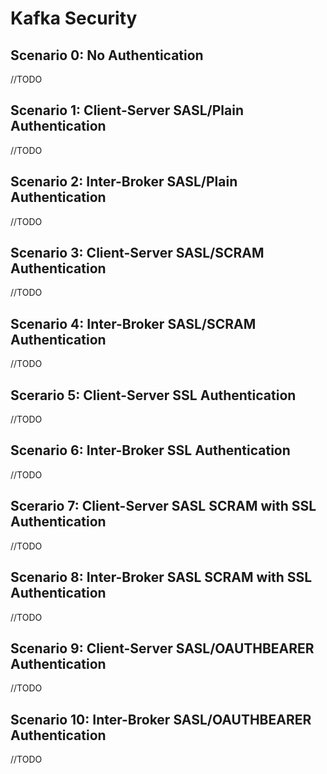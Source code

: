 # Kafka Security

## Scenario 0: No Authentication

//TODO

## Scenario 1: Client-Server SASL/Plain Authentication

//TODO

## Scenario 2: Inter-Broker SASL/Plain Authentication

//TODO

## Scenario 3: Client-Server SASL/SCRAM Authentication

//TODO

## Scenario 4: Inter-Broker SASL/SCRAM Authentication

//TODO

## Scerario 5: Client-Server SSL Authentication

//TODO

## Scenario 6: Inter-Broker SSL Authentication

//TODO

## Scerario 7: Client-Server SASL SCRAM with SSL Authentication

//TODO

## Scenario 8: Inter-Broker SASL SCRAM with SSL Authentication

//TODO

## Scenario 9: Client-Server SASL/OAUTHBEARER Authentication

//TODO

## Scenario 10: Inter-Broker SASL/OAUTHBEARER Authentication

//TODO
